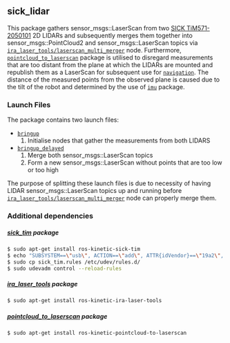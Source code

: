 ## sick_lidar

This package gathers sensor_msgs::LaserScan from two [SICK TiM571-2050101](https://www.sick.com/dk/en/detection-and-ranging-solutions/2d-lidar-sensors/tim5xx/tim571-2050101/p/p412444) 2D LIDARs and subsequently merges them together into sensor_msgs::PointCloud2 and sensor_msgs::LaserScan topics via [`ira_laser_tools/laserscan_multi_merger`](https://github.com/iralabdisco/ira_laser_tools/blob/master/src/laserscan_multi_merger.cpp) node.
Furthermore, [`pointcloud_to_laserscan`](http://wiki.ros.org/pointcloud_to_laserscan) package is utilised to disregard measurements that are too distant from the plane at which the LIDARs are mounted and republish them as a LaserScan for subsequent use for [`navigation`](../navigation).
The distance of the measured points from the observed plane is caused due to the tilt of the robot and determined by the use of [`imu`](../imu/) package.

### Launch Files

The package contains two launch files:
+ [`bringup`](launch/bringup.launch)
	1) Initialise nodes that gather the measurements from both LIDARS
+ [`bringup_delayed`](launch/bringup_delayed.launch)
	1) Merge both sensor_msgs::LaserScan topics
	2) Form a new sensor_msgs::LaserScan without points that are too low or too high

The purpose of splitting these launch files is due to necessity of having LIDAR sensor_msgs::LaserScan topics up and running before [`ira_laser_tools/laserscan_multi_merger`](https://github.com/iralabdisco/ira_laser_tools/blob/master/src/laserscan_multi_merger.cpp) node can properly merge them.


### Additional dependencies

##### [sick_tim](http://wiki.ros.org/sick_tim) package

```sh
$ sudo apt-get install ros-kinetic-sick-tim
$ echo "SUBSYSTEM==\"usb\", ACTION==\"add\", ATTR{idVendor}==\"19a2\", ATTR{idProduct}==\"5001\", GROUP=\"plugdev\"" > sick_tim.rules
$ sudo cp sick_tim.rules /etc/udev/rules.d/
$ sudo udevadm control --reload-rules
```

##### [ira_laser_tools](https://github.com/iralabdisco/ira_laser_tools) package
```sh
$ sudo apt-get install ros-kinetic-ira-laser-tools
```

##### [pointcloud_to_laserscan](http://wiki.ros.org/pointcloud_to_laserscan) package
```sh
$ sudo apt-get install ros-kinetic-pointcloud-to-laserscan
```
